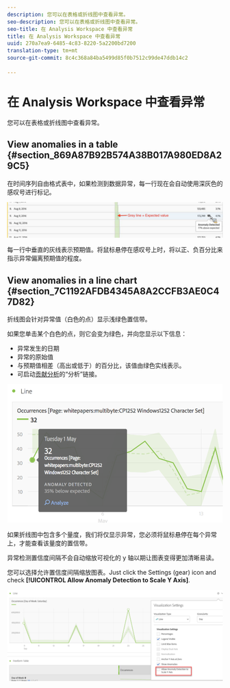 ```yaml
---
description: 您可以在表格或折线图中查看异常。
seo-description: 您可以在表格或折线图中查看异常。
seo-title: 在 Analysis Workspace 中查看异常
title: 在 Analysis Workspace 中查看异常
uuid: 270a7ea9-6485-4c83-8220-5a2200bd7200
translation-type: tm+mt
source-git-commit: 8c4c368a84ba5499d85f0b7512c99de47ddb14c2

---
```



# 在 Analysis Workspace 中查看异常

您可以在表格或折线图中查看异常。

## View anomalies in a table {#section_869A87B92B574A38B017A980ED8A29C5}

在时间序列自由格式表中，如果检测到数据异常，每一行现在会自动使用深灰色的感叹号进行标记。

![](assets/anomaly_detected.png)

每一行中垂直的灰线表示预期值。将鼠标悬停在感叹号上时，将以正、负百分比来指示异常偏离预期值的程度。

## View anomalies in a line chart {#section_7C1192AFDB4345A8A2CCFB3AE0C47D82}

折线图会针对异常值（白色的点）显示浅绿色置信带。

如果您单击某个白色的点，则它会变为绿色，并向您显示以下信息：

* 异常发生的日期
* 异常的原始值
* 与预期值相差（高出或低于）的百分比，该值由绿色实线表示。
* 可启动[贡献分析](/help/analyze/analysis-workspace/virtual-analyst/contribution-analysis/ca-tokens.md)的“分析”链接。

![](assets/anomaly_linechart.png)

如果折线图中包含多个量度，我们将仅显示异常，您必须将鼠标悬停在每个异常上，才能查看该量度的置信带。

异常检测置信度间隔不会自动缩放可视化的 y 轴以期让图表变得更加清晰易读。

您可以选择允许置信度间隔缩放图表。Just click the Settings (gear) icon and check **[!UICONTROL Allow Anomaly Detection to Scale Y Axis]**.

![](assets/scale-y-axis.png)

